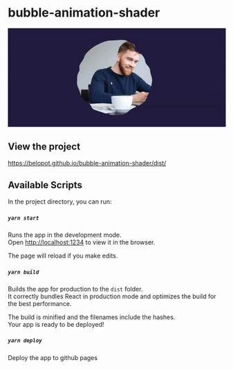 # bubble-animation-shader
 
![1](https://github.com/belopot/bubble-animation-shader/blob/master/screenshots/0.gif)

## View the project
https://belopot.github.io/bubble-animation-shader/dist/
 

## Available Scripts

In the project directory, you can run:

##### `yarn start`

Runs the app in the development mode.<br/>
Open [http://localhost:1234](http://localhost:1234) to view it in the browser.

The page will reload if you make edits.<br/>


##### `yarn build`

Builds the app for production to the `dist` folder.<br/>
It correctly bundles React in production mode and optimizes the build for the best performance.

The build is minified and the filenames include the hashes.<br/>
Your app is ready to be deployed!

##### `yarn deploy`

Deploy the app to github pages